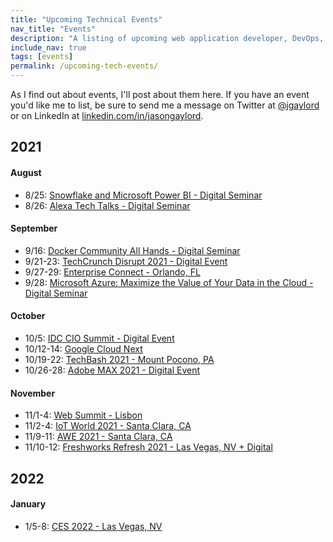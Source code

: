 ```yaml
---
title: "Upcoming Technical Events"
nav_title: "Events"
description: "A listing of upcoming web application developer, DevOps, and other technical events."
include_nav: true
tags: [events]
permalink: /upcoming-tech-events/
---
```


As I find out about events, I'll post about them here. If you have an event you'd like me to list, be sure to send me a message on Twitter at [@jgaylord](http://jasong.us/eUDX9v) or on LinkedIn at [linkedin.com/in/jasongaylord](http://jasong.us/linkedin).

## 2021 

#### August
- 8/25: [Snowflake and Microsoft Power BI - Digital Seminar](https://jasong.us/2W1ldkm)
- 8/26: [Alexa Tech Talks - Digital Seminar](https://jasong.us/3k19KsS)

#### September
- 9/16: [Docker Community All Hands - Digital Seminar](https://jasong.us/3yaXTOC)
- 9/21-23: [TechCrunch Disrupt 2021 - Digital Event](http://jasong.us/3oafbFL)
- 9/27-29: [Enterprise Connect - Orlando, FL](https://jasong.us/360iTMf)
- 9/28: [Microsoft Azure: Maximize the Value of Your Data in the Cloud - Digital Seminar](https://jasong.us/3mcXacP)

#### October
- 10/5: [IDC CIO Summit - Digital Event](https://jasong.us/2Y1eQL5)
- 10/12-14: [Google Cloud Next](https://jasong.us/3imABQt)
- 10/19-22: [TechBash 2021 - Mount Pocono, PA](https://jasong.us/37lAkGe)
- 10/26-28: [Adobe MAX 2021 - Digital Event](https://jasong.us/344yeLv)

#### November
- 11/1-4: [Web Summit - Lisbon](http://jasong.us/393Panf)
- 11/2-4: [IoT World 2021 - Santa Clara, CA](http://jasong.us/3qEPsa9)
- 11/9-11: [AWE 2021 - Santa Clara, CA](http://jasong.us/2Mg3Y9m)
- 11/10-12: [Freshworks Refresh 2021 - Las Vegas, NV + Digital](https://jasong.us/2Uojh4n)

## 2022

#### January
- 1/5-8: [CES 2022 - Las Vegas, NV](https://jasong.us/3jHOeJG)